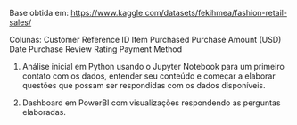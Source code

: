 Base obtida em: https://www.kaggle.com/datasets/fekihmea/fashion-retail-sales/

Colunas: 
Customer Reference ID
Item Purchased
Purchase Amount (USD)
Date Purchase
Review Rating
Payment Method

1. Análise inicial em Python usando o Jupyter Notebook para um primeiro contato com os dados, entender seu conteúdo e começar a elaborar questões que possam ser respondidas com os dados disponíveis.

2. Dashboard em PowerBI com visualizações respondendo as perguntas elaboradas.
